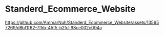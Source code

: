 # Standerd_Ecommerce_Website
 





https://github.com/AmmarNuh/Standerd_Ecommerce_Website/assets/135957269/d8bf1f62-7f5b-45f5-b2fd-98ce002c004a

